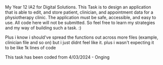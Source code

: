 My Year 12 IA2 for Digital Solutions. This Task is to design an application that is able to edit, and store patient, clinician, and appointment data for a physiotherapy clinic. The application must be safe, accessible, and easy to use. All code here will not be submitted. So feel free to learn my strategies and my way of building such a task. :)

Plus i know i should've spread the functions out across more files (example, clinician file and so on) but i just didnt feel like it. plus i wasn't expecting it to be like 1k lines of code

This task has been coded from 4/03/2024 - Onging